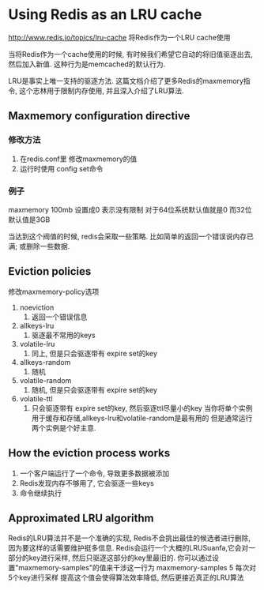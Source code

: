 # Using Redis as an LRU cache #
http://www.redis.io/topics/lru-cache
将Redis作为一个LRU cache使用

当将Redis作为一个cache使用的时候, 有时候我们希望它自动的将旧值驱逐出去, 然后加入新值. 这种行为是memcached的默认行为.

LRU是事实上唯一支持的驱逐方法.
这篇文档介绍了更多Redis的maxmemory指令, 这个志林用于限制内存使用, 并且深入介绍了LRU算法.

## Maxmemory configuration directive ##
### 修改方法 ###
1. 在redis.conf里 修改maxmemory的值
2. 运行时使用 config set命令

### 例子 ###
 maxmemory 100mb
 设置成0 表示没有限制
 对于64位系统默认值就是0 而32位默认值是3GB
 
 当达到这个阀值的时候, redis会采取一些策略.
 比如简单的返回一个错误说内存已满; 或删除一些数据.
 
 ## Eviction policies ##
 修改maxmemory-policy选项
 1. noeviction
	 1. 返回一个错误信息
2. allkeys-lru
	1. 驱逐最不常用的keys
3. volatile-lru
	1. 同上, 但是只会驱逐带有 expire set的key
4. allkeys-random
	1. 随机
5. volatile-random
	1. 随机, 但是只会驱逐带有 expire set的key
6. volatile-ttl
	1. 只会驱逐带有 expire set的key, 然后驱逐ttl尽量小的key
当你将单个实例用于缓存和存储,allkeys-lru和volatile-random是最有用的
但是通常运行两个实例是个好主意.

## How the eviction process works ##
1. 一个客户端运行了一个命令, 导致更多数据被添加
2. Redis发现内存不够用了, 它会驱逐一些keys
3. 命令继续执行

## Approximated LRU algorithm ##
Redis的LRU算法并不是一个准确的实现, Redis不会挑出最佳的候选者进行删除, 因为要这样的话需要维护挺多信息.
Redis会运行一个大概的LRUSuanfa,它会对一部分的key进行采样, 然后只驱逐这部分的key里最旧的.
你可以通过设置"maxmemory-samples"的值来干涉这一行为
maxmemory-samples 5 每次对5个key进行采样
提高这个值会使得算法效率降低, 然后更接近真正的LRU算法


